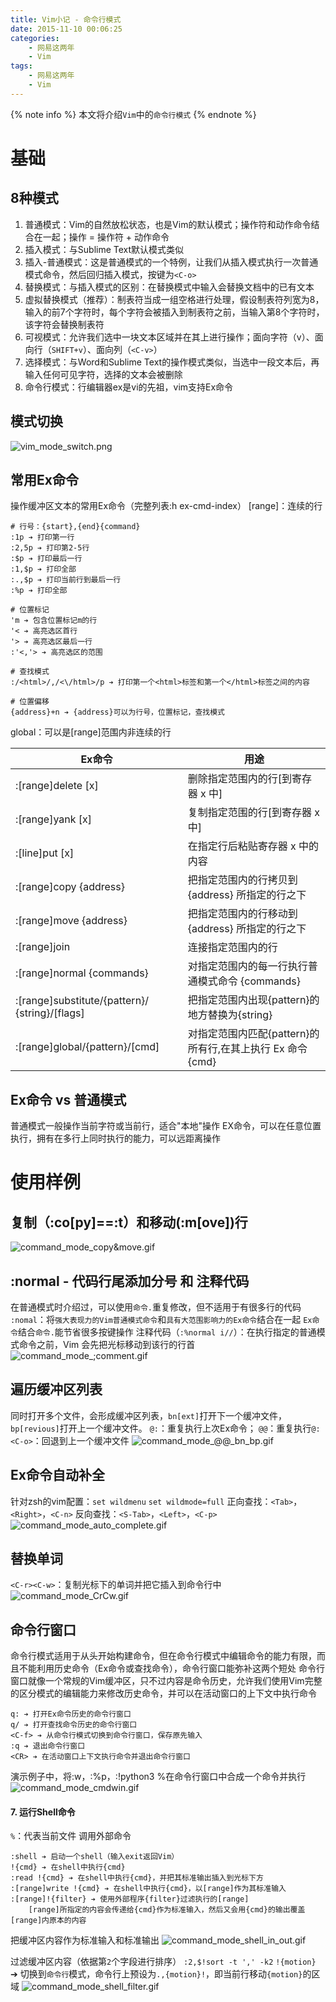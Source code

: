 ```yaml
---
title: Vim小记 - 命令行模式
date: 2015-11-10 00:06:25
categories:
    - 网易这两年
    - Vim
tags:
    - 网易这两年
    - Vim
---
```


{% note info %}
本文将介绍`Vim`中的`命令行模式`
{% endnote %}

<!-- more -->

# 基础

## 8种模式
1. 普通模式：Vim的自然放松状态，也是Vim的默认模式；操作符和动作命令结合在一起；操作 = 操作符 + 动作命令
2. 插入模式：与Sublime Text默认模式类似
3. 插入-普通模式：这是普通模式的一个特例，让我们从插入模式执行一次普通模式命令，然后回归插入模式，按键为`<C-o>`
4. 替换模式：与插入模式的区别：在替换模式中输入会替换文档中的已有文本
5. 虚拟替换模式（推荐）：制表符当成一组空格进行处理，假设制表符列宽为8，输入的前7个字符时，每个字符会被插入到制表符之前，当输入第8个字符时，该字符会替换制表符
6. 可视模式：允许我们选中一块文本区域并在其上进行操作；面向字符（v）、面向行（`SHIFT+v`）、面向列（`<C-v>`）
7. 选择模式：与Word和Sublime Text的操作模式类似，当选中一段文本后，再输入任何可见字符，选择的文本会被删除
8. 命令行模式：行编辑器ex是vi的先祖，vim支持Ex命令

## 模式切换
![vim_mode_switch.png](http://ouxz9b8l3.bkt.clouddn.com/vim_mode_switch.png)

## 常用Ex命令
操作缓冲区文本的常用Ex命令（完整列表:h ex-cmd-index）
[range]：连续的行
```
# 行号：{start},{end}{command}
:1p ➔ 打印第一行
:2,5p ➔ 打印第2-5行
:$p ➔ 打印最后一行
:1,$p ➔ 打印全部
:.,$p ➔ 打印当前行到最后一行
:%p ➔ 打印全部

# 位置标记
'm ➔ 包含位置标记m的行
'< ➔ 高亮选区首行
'> ➔ 高亮选区最后一行
:'<,'> ➔ 高亮选区的范围

# 查找模式
:/<html>/,/<\/html>/p ➔ 打印第一个<html>标签和第一个</html>标签之间的内容

# 位置偏移
{address}+n ➔ {address}可以为行号，位置标记，查找模式
```
global：可以是[range]范围内非连续的行

| Ex命令 | 用途 |
| --- | --- |
| :[range]delete [x] | 删除指定范围内的行[到寄存器 x 中] |
| :[range]yank [x] | 复制指定范围的行[到寄存器 x 中] |
| :[line]put [x] | 在指定行后粘贴寄存器 x 中的内容 |
| :[range]copy {address} | 把指定范围内的行拷贝到 {address} 所指定的行之下 |
| :[range]move {address} | 把指定范围内的行移动到 {address} 所指定的行之下 |
| :[range]join | 连接指定范围内的行 |
| :[range]normal {commands} | 对指定范围内的每一行执行普通模式命令 {commands} |
| :[range]substitute/{pattern}/ {string}/[flags] | 把指定范围内出现{pattern}的地方替换为{string} |
| :[range]global/{pattern}/[cmd] | 对指定范围内匹配{pattern}的所有行,在其上执行 Ex 命令{cmd}  |

## Ex命令 vs 普通模式
普通模式一般操作当前字符或当前行，适合"本地"操作
EX命令，可以在任意位置执行，拥有在多行上同时执行的能力，可以远距离操作

# 使用样例

##  复制（:co[py]==:t）和移动(:m[ove])行
![command_mode_copy&move.gif](http://ouxz9b8l3.bkt.clouddn.com/command_mode_copy&move.gif)

## :normal - 代码行尾添加分号 和 注释代码
在普通模式时介绍过，可以使用`命令.`重复修改，但不适用于有很多行的代码
`:nomal`：将`强大表现力的Vim普通模式命令`和`具有大范围影响力的Ex命令`结合在一起
`Ex命令`结合`命令.`能节省很多按键操作
注释代码（`:%normal i//`）：在执行指定的普通模式命令之前，Vim 会先把光标移动到该行的行首
![command_mode_;comment.gif](http://ouxz9b8l3.bkt.clouddn.com/command_mode_;comment.gif)

## 遍历缓冲区列表
同时打开多个文件，会形成缓冲区列表，`bn[ext]`打开下一个缓冲文件，`bp[revious]`打开上一个缓冲文件。
`@:`：重复执行上次Ex命令；
`@@`：重复执行`@:`
`<C-o>`：回退到上一个缓冲文件
![command_mode_@@_bn_bp.gif](http://ouxz9b8l3.bkt.clouddn.com/command_mode_@@_bn_bp.gif)

## Ex命令自动补全
针对zsh的vim配置：`set wildmenu` `set wildmode=full`
正向查找：`<Tab>`，`<Right>`，`<C-n>`
反向查找：`<S-Tab>`，`<Left>`，`<C-p>`
![command_mode_auto_complete.gif](http://ouxz9b8l3.bkt.clouddn.com/command_mode_auto_complete.gif)

## 替换单词
`<C-r><C-w>`：复制光标下的单词并把它插入到命令行中
![command_mode_CrCw.gif](http://ouxz9b8l3.bkt.clouddn.com/command_mode_CrCw.gif)

## 命令行窗口

命令行模式适用于从头开始构建命令，但在命令行模式中编辑命令的能力有限，而且不能利用历史命令（Ex命令或查找命令），命令行窗口能弥补这两个短处
命令行窗口就像一个常规的Vim缓冲区，只不过内容是命令历史，允许我们使用Vim完整的区分模式的编辑能力来修改历史命令，并可以在活动窗口的上下文中执行命令
```
q: ➔ 打开Ex命令历史的命令行窗口
q/ ➔ 打开查找命令历史的命令行窗口
<C-f> ➔ 从命令行模式切换到命令行窗口，保存原先输入
:q ➔ 退出命令行窗口
<CR> ➔ 在活动窗口上下文执行命令并退出命令行窗口
```

演示例子中，将:w，:%p，:!python3 %在命令行窗口中合成一个命令并执行
![command_mode_cmdwin.gif](http://ouxz9b8l3.bkt.clouddn.com/command_mode_cmdwin.gif)

#### 7. 运行Shell命令

`%`：代表当前文件
调用外部命令
```
:shell ➔ 启动一个shell（输入exit返回Vim）
!{cmd} ➔ 在shell中执行{cmd}
:read !{cmd} ➔ 在shell中执行{cmd}，并把其标准输出插入到光标下方
:[range]write !{cmd} ➔ 在shell中执行{cmd}，以[range]作为其标准输入
:[range]!{filter} ➔ 使用外部程序{filter}过滤执行的[range]
    [range]所指定的内容会传递给{cmd}作为标准输入，然后又会用{cmd}的输出覆盖[range]内原本的内容
```

把缓冲区内容作为标准输入和标准输出
![command_mode_shell_in_out.gif](http://ouxz9b8l3.bkt.clouddn.com/command_mode_shell_in_out.gif)

过滤缓冲区内容（依据第`2`个字段进行排序）
`:2,$!sort -t ',' -k2`
`!{motion}` ➔ 切换到`命令行`模式，命令行上预设为`.,{motion}!`，即当前行移动`{motion}`的区域
![command_mode_shell_filter.gif](http://ouxz9b8l3.bkt.clouddn.com/command_mode_shell_filter.gif)

<!-- indicate-the-source -->


